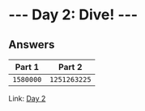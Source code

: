 # --- Day 2: Dive! ---

## Answers

| Part 1    | Part 2 |
| ------    | ------ |
| `1580000` | `1251263225` |

Link: [Day 2](https://adventofcode.com/2021/day/2)